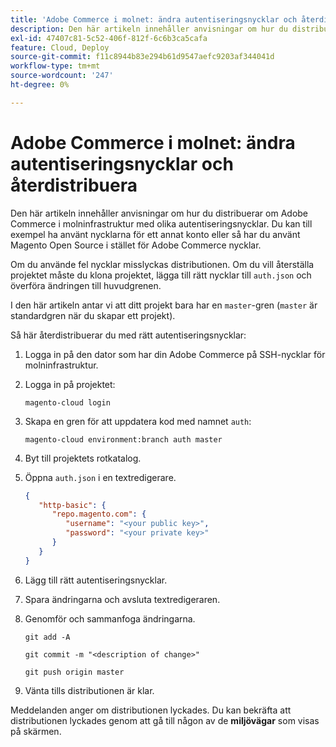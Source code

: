 ```yaml
---
title: 'Adobe Commerce i molnet: ändra autentiseringsnycklar och återdistribuera'
description: Den här artikeln innehåller anvisningar om hur du distribuerar om Adobe Commerce i molninfrastruktur med olika autentiseringsnycklar. Du kan till exempel ha använt nycklarna för ett annat konto eller så har du använt Magento Open Source i stället för Adobe Commerce nycklar.
exl-id: 47407c81-5c52-406f-812f-6c6b3ca5cafa
feature: Cloud, Deploy
source-git-commit: f11c8944b83e294b61d9547aefc9203af344041d
workflow-type: tm+mt
source-wordcount: '247'
ht-degree: 0%

---
```


# Adobe Commerce i molnet: ändra autentiseringsnycklar och återdistribuera

Den här artikeln innehåller anvisningar om hur du distribuerar om Adobe Commerce i molninfrastruktur med olika autentiseringsnycklar. Du kan till exempel ha använt nycklarna för ett annat konto eller så har du använt Magento Open Source i stället för Adobe Commerce nycklar.

Om du använde fel nycklar misslyckas distributionen. Om du vill återställa projektet måste du klona projektet, lägga till rätt nycklar till `auth.json` och överföra ändringen till huvudgrenen.

I den här artikeln antar vi att ditt projekt bara har en `master`-gren (`master` är standardgren när du skapar ett projekt).

Så här återdistribuerar du med rätt autentiseringsnycklar:

1. Logga in på den dator som har din Adobe Commerce på SSH-nycklar för molninfrastruktur.
1. Logga in på projektet:

   ```
   magento-cloud login
   ```

1. Skapa en gren för att uppdatera kod med namnet `auth`:

   ```
   magento-cloud environment:branch auth master
   ```

1. Byt till projektets rotkatalog.
1. Öppna `auth.json` i en textredigerare.

   ```json
   {
      "http-basic": {
         "repo.magento.com": {
            "username": "<your public key>",
            "password": "<your private key>"
         }
      }
   }
   ```

1. Lägg till rätt autentiseringsnycklar.
1. Spara ändringarna och avsluta textredigeraren.
1. Genomför och sammanfoga ändringarna.

   ```
   git add -A
   ```

   ```
   git commit -m "<description of change>"
   ```

   ```
   git push origin master
   ```

1. Vänta tills distributionen är klar.

Meddelanden anger om distributionen lyckades. Du kan bekräfta att distributionen lyckades genom att gå till någon av de **miljövägar** som visas på skärmen.

